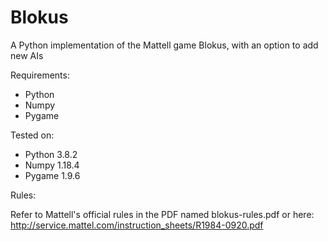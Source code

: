 # Blokus
A Python implementation of the Mattell game Blokus, with an option to add new AIs

Requirements:
- Python
- Numpy
- Pygame

Tested on:
- Python 3.8.2
- Numpy 1.18.4
- Pygame 1.9.6

Rules:

Refer to Mattell's official rules in the PDF named blokus-rules.pdf or here: http://service.mattel.com/instruction_sheets/R1984-0920.pdf
